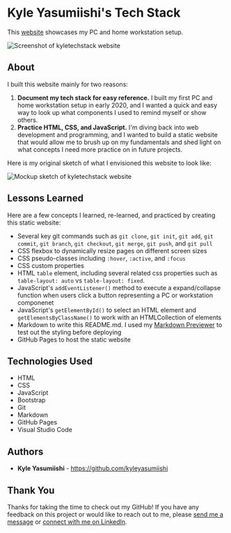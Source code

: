 # Kyle Yasumiishi's Tech Stack

This <a href="https://kyleyasumiishi.github.io/kyletechstack/">website</a> showcases my PC and home workstation setup.

<img src="https://gdurl.com/zVkm" alt="Screenshot of kyletechstack website" stye="border: 1px solid black; height: 200px; width: auto;">

## About

I built this website mainly for two reasons:

1. <b>Document my tech stack for easy reference.</b> I built my first PC and home workstation setup in early 2020, and I wanted a quick and easy way to look up what components I used to remind myself or show others.</li>
2. <b>Practice HTML, CSS, and JavaScript.</b> I'm diving back into web development and programming, and I wanted to build a static website that would allow me to brush up on my fundamentals and shed light on what concepts I need more practice on in future projects.

Here is my original sketch of what I envisioned this website to look like:

<img src="https://gdurl.com/VYMe" alt="Mockup sketch of kyletechstack website" stye="border: 1px solid black; height: 200px; width: auto;">

## Lessons Learned

Here are a few concepts I learned, re-learned, and practiced by creating this static website:

* Several key git commands such as `git clone`, `git init`, `git add`, `git commit`, `git branch`, `git checkout`, `git merge`, `git push`, and `git pull`</li>
* CSS flexbox to dynamically resize pages on different screen sizes
* CSS pseudo-classes including `:hover`, `:active`, and `:focus`
* CSS custom properties 
* HTML `table` element, including several related css properties such as `table-layout: auto` vs `table-layout: fixed`.
* JavaScript's `addEventListener()` method to execute a expand/collapse function when users click a button representing a PC or workstation componenet 
* JavaScript's `getElementById()` to select an HTML element and `getElementsByClassName()` to work with an HTMLCollection of elements
* Markdown to write this README.md. I used my <a href="https://kyleyasumiishi.github.io/markdown/#">Markdown Previewer</a> to test out the styling before deploying
* GitHub Pages to host the static website

## Technologies Used

* HTML
* CSS
* JavaScript
* Bootstrap
* Git
* Markdown
* GitHub Pages
* Visual Studio Code

## Authors

* **Kyle Yasumiishi** - https://github.com/kyleyasumiishi

## Thank You

Thanks for taking the time to check out my GitHub! If you have any feedback on this project or would like to reach out to me, please <a href="https://kyleyasumiishi.github.io/portfolio/">send me a message</a> or <a href="https://www.linkedin.com/in/kyleyasumiishi/">connect with me on LinkedIn</a>.